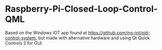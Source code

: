 # Raspberry-Pi-Closed-Loop-Control-QML

Based on the Windows IOT app found at https://github.com/ms-iot/pid-control-system, but made with alternative hardware and using Qt Quick Controls 2 for GUI.
